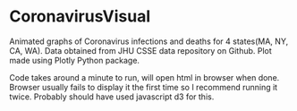 # CoronavirusVisual
Animated graphs of Coronavirus infections and deaths for 4 states(MA, NY, CA, WA). Data obtained from JHU CSSE data repository on Github. Plot made using Plotly Python package. 

Code takes around a minute to run, will open html in browser when done. Browser usually fails to display it the first time so I recommend running it twice. Probably should have used javascript d3 for this. 
